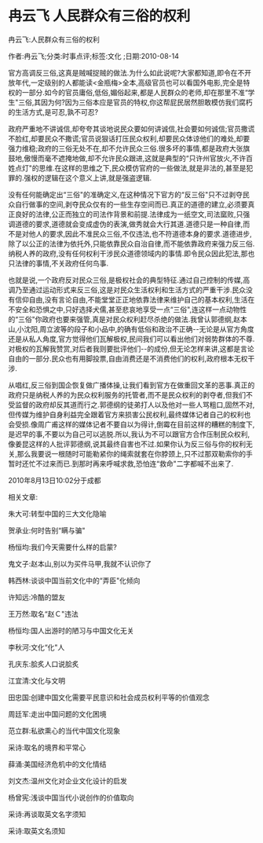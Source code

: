 # 冉云飞  人民群众有三俗的权利    
    
冉云飞:人民群众有三俗的权利    
作者:冉云飞;分类:时事点评;标签:文化 ;日期:2010-08-14    
官方高调反三俗,这真是贼喊捉贼的做法.为什么如此说呢?大家都知道,即令在不开放年代,一定级别的人都能读<金瓶梅>全本,高级官员也可以看国外电影,完全是特权的一部分.如今的官员庸俗,低俗,媚俗起来,都是人民群众的老师,却在那里不准“学生"三俗,其因为何?因为三俗本应是官员的特权,你这帮屁民居然胆敢模仿我们腐朽的生活方式,是可忍,孰不可忍?    
政府严重地不讲诚信,却夸夸其谈地说民众要如何讲诚信,社会要如何诚信;官员撒谎不脸红,却要民众不撒谎;官员说狠话打压民众权利,却要民众体谅他们的难处,却要强力维稳;政府的三俗无处不在,却不允许民众三俗.很多坏的事情,都是政府大张旗鼓地,傲慢而毫不遮掩地做,却不允许民众跟进,这就是典型的“只许州官放火,不许百姓点灯"的思维.在这样的思维之下,民众模仿官府的一些做法,就是非法的,甚至是犯罪的.强权的逻辑在这个意义上讲,就是强盗逻辑.    
没有任何能确定出“三俗"的准确定义,在这种情况下官方的“反三俗"只不过剥夺民众自行做事的空间,剥夺民众仅有的一些生存空间而已.真正的道德的建立,必须要真正良好的法律,公正而独立的司法作背景和前提.法律成为一纸空文,司法窳败,只强调道德的要求,道德就会变成虚伪的表演,做秀就会大行其道.道德只是一种自律,而不是对他人的要求,因此不准民众三俗,不仅违法,也不符道德本身的要求.道德进步,除了以公正的法律为依托外,只能依靠民众自治自律,而不能依靠政府来强力反三俗.纳税人养的政府,没有任何权利干涉民众道德领域内的事情.即令民众因此犯法,那也只法律的事情,不关政府任何鸟事.    
也就是说,一个政府反对民众三俗,是极权社会的典型特征.通过自己控制的传媒,高调乃至通过运动形式来反三俗,这是对民众生活权利和生活方式的严重干涉.民众没有信仰自由,没有言论自由,不能堂堂正正地依靠法律来维护自己的基本权利,生活在不安全和恐惧之中,只好选择犬儒,甚至悲哀地享受一点“三俗",连这样一点动物性的“三俗"你政府也要来强管,真是对民众权利赶尽杀绝的做法.我曾认郭德纲,赵本山,小沈阳,周立波等的段子和小品中,的确有低俗和政治不正确--无论是从官方角度还是从私人角度,官方觉得他们瓦解极权,民间我们可以看出他们对弱势群体的不尊.对极权的瓦解我赞赏,对后者我则要批评他们--的成份,但无论怎样来讲,这都是言论自由的一部分.民众也有用脚投票,自由消费还是不消费他们的权利,政府根本无权干涉.    
从唱红,反三俗到国企恢复做广播体操,让我们看到官方在做重回文革的恶事.真正的政府只是纳税人养的为民众权利服务的托管者,而不是民众权利的剥夺者,但我们不受监督的政府却反其道而行之.郭德纲的徒弟打人以及他对一些人骂粗口,固然不对,但传媒为维护自身利益完全跟着官方来损害公民权利,最终媒体记者自己的权利也会受损.像周广甫这样的媒体记者不要自以为得计,倒霉在目前这样的糟糕的制度下,是迟早的事,不要以为自己可以逃脱.所以,我认为不可以跟官方合作压制民众权利,像姜昆这样的人批评郭德纲,说其最终自害也不过.如果你认为反三俗与你的权利无关,那么我要说一根随时可能勒紧你的绳索就套在你脖颈上,只不过那双勒索你的手暂时还忙不过来而已.到那时再来呼喊求救,恐怕连“救命"二字都喊不出来了.    
2010年8月13日10:02分于成都    
    
相关文章:    
朱大可:转型中国的三大文化隐喻    
贺承业:何时告别“瞒与骗"    
杨恒均:我们今天需要什么样的启蒙?    
鬼文子:赵本山,别以为买件马甲,我就不认识你了    
韩西林:谈谈中国当前文化中的“弄臣"化倾向    
许知远:冷酷的盟友    
王万然:取名“赵Ｃ"违法    
杨恒均:国人出游时的陋习与中国文化无关    
李秋河:文化“化"人    
孔庆东:脍炙人口说脍炙    
江宜清:文化与文明    
田忠国:创建中国文化需要平民意识和社会成员权利平等的价值观念    
周廷军:走出中国问题的文化困境    
范立群:私欲熏心的当代中国文化现象    
采诗:取名的境界和平常心    
薛涌:美国经济危机中的文化情结    
刘文杰:温州文化对企业文化设计的启发    
杨曾宪:浅谈中国当代小说创作的价值取向    
采诗:再谈取英文名字须知    
采诗:取英文名须知